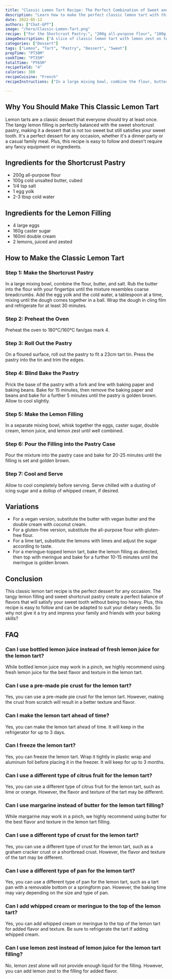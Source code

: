 ```yaml
---
title: "Classic Lemon Tart Recipe: The Perfect Combination of Sweet and Tangy"
description: "Learn how to make the perfect classic lemon tart with this easy-to-follow recipe. The tangy lemon filling is perfectly balanced with the sweet shortcrust pastry, making it the perfect dessert for any occasion."
date: 2022-05-12
authors: ["Chat-GPT"]
image: "/hero/Classic-Lemon-Tart.png"
recipe: ["For the Shortcrust Pastry:", "200g all-purpose flour", "100g cold unsalted butter, cubed", "1/4 tsp salt", "1 egg yolk", "2-3 tbsp cold water", "For the Lemon Filling:", "4 large eggs", "160g caster sugar", "160ml double cream", "2 lemons, juiced and zested"]
imageDescription: ["A slice of classic lemon tart with lemon zest on top", "A close-up of the lemon tart's flaky crust", "A lemon tart on a white plate with a fork", "A whole lemon tart with sliced lemon and mint leaves on top"]
categories: ["Dessert"]
tags: ["Lemon", "Tart", "Pastry", "Dessert", "Sweet"]
prepTime: "PT30M"
cookTime: "PT35M"
totalTime: "PT65M"
recipeYield: "4"
calories: 380
recipeCuisine: "French"
recipeInstructions: ["In a large mixing bowl, combine the flour, butter, and salt. Rub the butter into the flour with your fingertips until the mixture resembles coarse breadcrumbs.", "Add the egg yolk and the cold water, a tablespoon at a time, mixing until the dough comes together in a ball.", "Wrap the dough in cling film and refrigerate for at least 30 minutes.", "Preheat the oven to 180°C/160°C fan/gas mark 4.", "On a floured surface, roll out the pastry to fit a 23cm tart tin. Press the pastry into the tin and trim the edges.", "Prick the base of the pastry with a fork and line with baking paper and baking beans.", "Bake for 15 minutes, then remove the baking paper and beans and bake for a further 5 minutes until the pastry is golden brown. Allow to cool slightly.", "In a separate mixing bowl, whisk together the eggs, caster sugar, double cream, lemon juice, and lemon zest until well combined.", "Pour the mixture into the pastry case and bake for 20-25 minutes until the filling is set and golden brown.", "Allow to cool completely before serving. Serve chilled with a dusting of icing sugar and a dollop of whipped cream, if desired."]

---
```


## Why You Should Make This Classic Lemon Tart

Lemon tarts are a classic dessert that everyone should try at least once. The tangy lemon filling is perfectly balanced with the sweet shortcrust pastry, making it a dessert that is not too sweet but still satisfies your sweet tooth. It's a perfect dessert for any occasion, whether it's a dinner party or a casual family meal. Plus, this recipe is easy to follow and doesn't require any fancy equipment or ingredients.

## Ingredients for the Shortcrust Pastry

- 200g all-purpose flour
- 100g cold unsalted butter, cubed
- 1/4 tsp salt
- 1 egg yolk
- 2-3 tbsp cold water

## Ingredients for the Lemon Filling

- 4 large eggs
- 160g caster sugar
- 160ml double cream
- 2 lemons, juiced and zested

## How to Make the Classic Lemon Tart

### Step 1: Make the Shortcrust Pastry

In a large mixing bowl, combine the flour, butter, and salt. Rub the butter into the flour with your fingertips until the mixture resembles coarse breadcrumbs. Add the egg yolk and the cold water, a tablespoon at a time, mixing until the dough comes together in a ball. Wrap the dough in cling film and refrigerate for at least 30 minutes.

### Step 2: Preheat the Oven

Preheat the oven to 180°C/160°C fan/gas mark 4.

### Step 3: Roll Out the Pastry

On a floured surface, roll out the pastry to fit a 23cm tart tin. Press the pastry into the tin and trim the edges.

### Step 4: Blind Bake the Pastry

Prick the base of the pastry with a fork and line with baking paper and baking beans. Bake for 15 minutes, then remove the baking paper and beans and bake for a further 5 minutes until the pastry is golden brown. Allow to cool slightly.

### Step 5: Make the Lemon Filling

In a separate mixing bowl, whisk together the eggs, caster sugar, double cream, lemon juice, and lemon zest until well combined.

### Step 6: Pour the Filling into the Pastry Case

Pour the mixture into the pastry case and bake for 20-25 minutes until the filling is set and golden brown.

### Step 7: Cool and Serve

Allow to cool completely before serving. Serve chilled with a dusting of icing sugar and a dollop of whipped cream, if desired.

## Variations

- For a vegan version, substitute the butter with vegan butter and the double cream with coconut cream.
- For a gluten-free version, substitute the all-purpose flour with gluten-free flour.
- For a lime tart, substitute the lemons with limes and adjust the sugar according to taste.
- For a meringue-topped lemon tart, bake the lemon filling as directed, then top with meringue and bake for a further 10-15 minutes until the meringue is golden brown.

## Conclusion

This classic lemon tart recipe is the perfect dessert for any occasion. The tangy lemon filling and sweet shortcrust pastry create a perfect balance of flavors that will satisfy your sweet tooth without being too heavy. Plus, this recipe is easy to follow and can be adapted to suit your dietary needs. So why not give it a try and impress your family and friends with your baking skills?

## FAQ

### Can I use bottled lemon juice instead of fresh lemon juice for the lemon tart?

While bottled lemon juice may work in a pinch, we highly recommend using fresh lemon juice for the best flavor and texture in the lemon tart.

### Can I use a pre-made pie crust for the lemon tart?

Yes, you can use a pre-made pie crust for the lemon tart. However, making the crust from scratch will result in a better texture and flavor.

### Can I make the lemon tart ahead of time?

Yes, you can make the lemon tart ahead of time. It will keep in the refrigerator for up to 3 days.

### Can I freeze the lemon tart?

Yes, you can freeze the lemon tart. Wrap it tightly in plastic wrap and aluminum foil before placing it in the freezer. It will keep for up to 3 months.

### Can I use a different type of citrus fruit for the lemon tart?

Yes, you can use a different type of citrus fruit for the lemon tart, such as lime or orange. However, the flavor and texture of the tart may be different.

### Can I use margarine instead of butter for the lemon tart filling?

While margarine may work in a pinch, we highly recommend using butter for the best flavor and texture in the lemon tart filling.

### Can I use a different type of crust for the lemon tart?

Yes, you can use a different type of crust for the lemon tart, such as a graham cracker crust or a shortbread crust. However, the flavor and texture of the tart may be different.

### Can I use a different type of pan for the lemon tart?

Yes, you can use a different type of pan for the lemon tart, such as a tart pan with a removable bottom or a springform pan. However, the baking time may vary depending on the size and type of pan.

### Can I add whipped cream or meringue to the top of the lemon tart?

Yes, you can add whipped cream or meringue to the top of the lemon tart for added flavor and texture. Be sure to refrigerate the tart if adding whipped cream.

### Can I use lemon zest instead of lemon juice for the lemon tart filling?

No, lemon zest alone will not provide enough liquid for the filling. However, you can add lemon zest to the filling for added flavor.